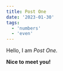 ```yaml
---
title: Post One
date: '2023-01-30'
tags:
  - 'numbers'
  - 'even'
---
```


Hello, I am _Post One._

**Nice to meet you!**
